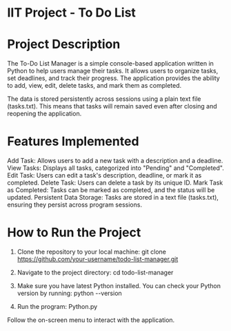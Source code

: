 # IIT Project - To Do List

# Project Description
The To-Do List Manager is a simple console-based application written in Python to help users manage their tasks. It allows users to organize tasks, set deadlines, and track their progress. The application provides the ability to add, view, edit, delete tasks, and mark them as completed.

The data is stored persistently across sessions using a plain text file (tasks.txt). This means that tasks will remain saved even after closing and reopening the application.

# Features Implemented
Add Task: Allows users to add a new task with a description and a deadline.
View Tasks: Displays all tasks, categorized into "Pending" and "Completed".
Edit Task: Users can edit a task's description, deadline, or mark it as completed.
Delete Task: Users can delete a task by its unique ID.
Mark Task as Completed: Tasks can be marked as completed, and the status will be updated.
Persistent Data Storage: Tasks are stored in a text file (tasks.txt), ensuring they persist across program sessions.

# How to Run the Project
1. Clone the repository to your local machine:
   git clone https://github.com/your-username/todo-list-manager.git

2. Navigate to the project directory:
   cd todo-list-manager

3. Make sure you have latest Python installed. You can check your Python version by running:
   python --version

4. Run the program:
   Python.py

Follow the on-screen menu to interact with the application.


